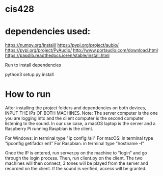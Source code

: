 # cis428

# dependencies used:
https://numpy.org/install/
https://pypi.org/project/aubio/
https://pypi.org/project/PyAudio/
http://www.portaudio.com/download.html
https://passlib.readthedocs.io/en/stable/install.html

Run to install dependencies

python3 setup.py install



# How to run
After installing the project folders and dependencies on both devices, INPUT THE IPs OF BOTH MACHINES. Note: The server computer is the one you are logging into and the client computer is the second computer listening to the sound. In our use case, a macOS laptop is the server and a Raspberry Pi running Raspbian is the client.

For Windows: in terminal type "ip config /all"
For macOS: in terminal type "ipconfig getifaddr en1"
For Raspbian: in terminal type "hostname -I"


Once the IP is entered, run server.py on the machine to "login" and go through the login process. Then, run client.py on the client. The two machines will then connect, 3 tones will be played from the server and recorded on the client. If the sound is verified, access will be granted.

